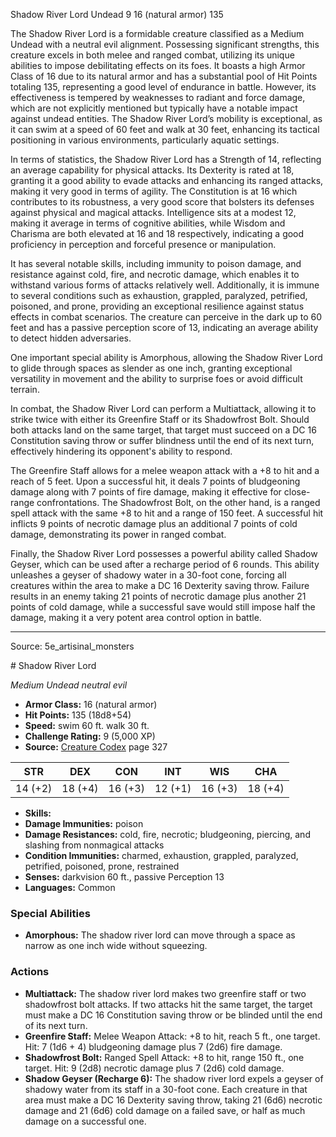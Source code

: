 <MonsterName/>Shadow River Lord</MonsterName>
<CreatureType/>Undead</CreatureType>
<CR/>9</CR>
<AC/>16 (natural armor)</AC>
<HP/>135</HP>
<summary>The Shadow River Lord is a formidable creature classified as a Medium Undead with a neutral evil alignment. Possessing significant strengths, this creature excels in both melee and ranged combat, utilizing its unique abilities to impose debilitating effects on its foes. It boasts a high Armor Class of 16 due to its natural armor and has a substantial pool of Hit Points totaling 135, representing a good level of endurance in battle. However, its effectiveness is tempered by weaknesses to radiant and force damage, which are not explicitly mentioned but typically have a notable impact against undead entities. The Shadow River Lord’s mobility is exceptional, as it can swim at a speed of 60 feet and walk at 30 feet, enhancing its tactical positioning in various environments, particularly aquatic settings.</summary>

<detail>

In terms of statistics, the Shadow River Lord has a Strength of 14, reflecting an average capability for physical attacks. Its Dexterity is rated at 18, granting it a good ability to evade attacks and enhancing its ranged attacks, making it very good in terms of agility. The Constitution is at 16 which contributes to its robustness, a very good score that bolsters its defenses against physical and magical attacks. Intelligence sits at a modest 12, making it average in terms of cognitive abilities, while Wisdom and Charisma are both elevated at 16 and 18 respectively, indicating a good proficiency in perception and forceful presence or manipulation.

It has several notable skills, including immunity to poison damage, and resistance against cold, fire, and necrotic damage, which enables it to withstand various forms of attacks relatively well. Additionally, it is immune to several conditions such as exhaustion, grappled, paralyzed, petrified, poisoned, and prone, providing an exceptional resilience against status effects in combat scenarios. The creature can perceive in the dark up to 60 feet and has a passive perception score of 13, indicating an average ability to detect hidden adversaries.

One important special ability is Amorphous, allowing the Shadow River Lord to glide through spaces as slender as one inch, granting exceptional versatility in movement and the ability to surprise foes or avoid difficult terrain.

In combat, the Shadow River Lord can perform a Multiattack, allowing it to strike twice with either its Greenfire Staff or its Shadowfrost Bolt. Should both attacks land on the same target, that target must succeed on a DC 16 Constitution saving throw or suffer blindness until the end of its next turn, effectively hindering its opponent's ability to respond.

The Greenfire Staff allows for a melee weapon attack with a +8 to hit and a reach of 5 feet. Upon a successful hit, it deals 7 points of bludgeoning damage along with 7 points of fire damage, making it effective for close-range confrontations. The Shadowfrost Bolt, on the other hand, is a ranged spell attack with the same +8 to hit and a range of 150 feet. A successful hit inflicts 9 points of necrotic damage plus an additional 7 points of cold damage, demonstrating its power in ranged combat.

Finally, the Shadow River Lord possesses a powerful ability called Shadow Geyser, which can be used after a recharge period of 6 rounds. This ability unleashes a geyser of shadowy water in a 30-foot cone, forcing all creatures within the area to make a DC 16 Dexterity saving throw. Failure results in an enemy taking 21 points of necrotic damage plus another 21 points of cold damage, while a successful save would still impose half the damage, making it a very potent area control option in battle.</detail>



---

Source: 5e_artisinal_monsters

<statblock>
# Shadow River Lord

*Medium* *Undead* *neutral evil*

- **Armor Class:** 16 (natural armor)
- **Hit Points:** 135 (18d8+54)
- **Speed:** swim 60 ft. walk 30 ft.
- **Challenge Rating:** 9 (5,000 XP)
- **Source:** [Creature Codex](https://koboldpress.com/kpstore/product/creature-codex-for-5th-edition-dnd) page 327

| STR | DEX | CON | INT | WIS | CHA |
| --- | --- | --- | --- | --- | --- |
| 14 (+2) | 18 (+4) | 16 (+3) | 12 (+1) | 16 (+3) | 18 (+4) |

- **Skills:** 
- **Damage Immunities:** poison
- **Damage Resistances:** cold, fire, necrotic; bludgeoning, piercing, and slashing from nonmagical attacks
- **Condition Immunities:** charmed, exhaustion, grappled, paralyzed, petrified, poisoned, prone, restrained
- **Senses:** darkvision 60 ft., passive Perception 13
- **Languages:** Common

### Special Abilities

- **Amorphous:** The shadow river lord can move through a space as narrow as one inch wide without squeezing.

### Actions

- **Multiattack:** The shadow river lord makes two greenfire staff or two shadowfrost bolt attacks. If two attacks hit the same target, the target must make a DC 16 Constitution saving throw or be blinded until the end of its next turn.
- **Greenfire Staff:** Melee Weapon Attack: +8 to hit, reach 5 ft., one target. Hit: 7 (1d6 + 4) bludgeoning damage plus 7 (2d6) fire damage.
- **Shadowfrost Bolt:** Ranged Spell Attack: +8 to hit, range 150 ft., one target. Hit: 9 (2d8) necrotic damage plus 7 (2d6) cold damage.
- **Shadow Geyser (Recharge 6):** The shadow river lord expels a geyser of shadowy water from its staff in a 30-foot cone. Each creature in that area must make a DC 16 Dexterity saving throw, taking 21 (6d6) necrotic damage and 21 (6d6) cold damage on a failed save, or half as much damage on a successful one.


</statblock>


